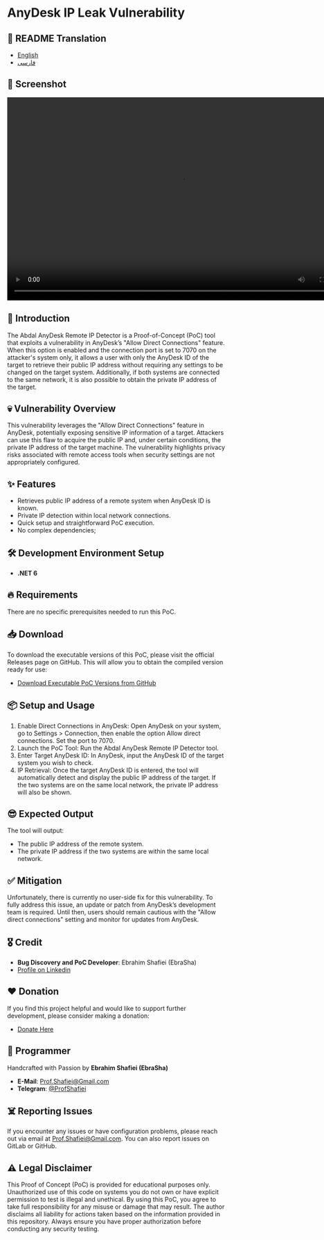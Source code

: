 # AnyDesk IP Leak Vulnerability


## 🎤 README Translation
- [English](README.md)
- [فارسی](README.fa.md)

## 📸 Screenshot

<video width="800" height="468" controls>
  <source src="abdal-anydesk-remote-ip-detector-proof.mp4?raw=true" type="video/mp4">
  Your browser does not support the video tag.
</video>
 
## 💎 Introduction
The Abdal AnyDesk Remote IP Detector is a Proof-of-Concept (PoC) tool that exploits a vulnerability in AnyDesk’s "Allow Direct Connections" feature. When this option is enabled and the connection port is set to 7070 on the attacker's system only, it allows a user with only the AnyDesk ID of the target to retrieve their public IP address without requiring any settings to be changed on the target system. Additionally, if both systems are connected to the same network, it is also possible to obtain the private IP address of the target.


## 💀 Vulnerability Overview
This vulnerability leverages the "Allow Direct Connections" feature in AnyDesk, potentially exposing sensitive IP information of a target. Attackers can use this flaw to acquire the public IP and, under certain conditions, the private IP address of the target machine. The vulnerability highlights privacy risks associated with remote access tools when security settings are not appropriately configured.

## ✨ Features
* Retrieves public IP address of a remote system when AnyDesk ID is known.
* Private IP detection within local network connections.
* Quick setup and straightforward PoC execution.
* No complex dependencies;
 

## 🛠️ Development Environment Setup
- **.NET 6**
 

## 🔥 Requirements
There are no specific prerequisites needed to run this PoC.

## 📥 Download
To download the executable versions of this PoC, please visit the official Releases page on GitHub. This will allow you to obtain the compiled version ready for use:

- [Download Executable PoC Versions from GitHub](https://github.com/ebrasha/abdal-anydesk-remote-ip-detector/releases)

 

## 📦 Setup and Usage
1. Enable Direct Connections in AnyDesk: Open AnyDesk on your system, go to Settings > Connection, then enable the option Allow direct connections. Set the port to 7070.
2. Launch the PoC Tool: Run the Abdal AnyDesk Remote IP Detector tool.
3. Enter Target AnyDesk ID: In AnyDesk, input the AnyDesk ID of the target system you wish to check.
4. IP Retrieval: Once the target AnyDesk ID is entered, the tool will automatically detect and display the public IP address of the target. If the two systems are on the same local network, the private IP address will also be shown.

## 😎 Expected Output
The tool will output:

* The public IP address of the remote system.
* The private IP address if the two systems are within the same local network.

## ✅ Mitigation
Unfortunately, there is currently no user-side fix for this vulnerability. To fully address this issue, an update or patch from AnyDesk’s development team is required. Until then, users should remain cautious with the "Allow direct connections" setting and monitor for updates from AnyDesk.

## 🎖️ Credit
- **Bug Discovery and PoC Developer**: Ebrahim Shafiei (EbraSha)
- [Profile on Linkedin](https://www.linkedin.com/in/profshafiei/)

## ❤️ Donation
If you find this project helpful and would like to support further development, please consider making a donation:
- [Donate Here](https://ebrasha.com/abdal-donation)

## 🤵 Programmer
Handcrafted with Passion by **Ebrahim Shafiei (EbraSha)**
- **E-Mail**: Prof.Shafiei@Gmail.com
- **Telegram**: [@ProfShafiei](https://t.me/ProfShafiei)

## ☠️ Reporting Issues
If you encounter any issues or have configuration problems, please reach out via email at Prof.Shafiei@Gmail.com. You can also report issues on GitLab or GitHub.

## ⚠️  Legal Disclaimer
This Proof of Concept (PoC) is provided for educational purposes only. Unauthorized use of this code on systems you do not own or have explicit permission to test is illegal and unethical. By using this PoC, you agree to take full responsibility for any misuse or damage that may result. The author disclaims all liability for actions taken based on the information provided in this repository. Always ensure you have proper authorization before conducting any security testing.